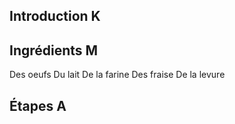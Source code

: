 ## Introduction K 


## Ingrédients M 

Des oeufs 
Du lait 
De la farine
Des fraise
De la levure

## Étapes A